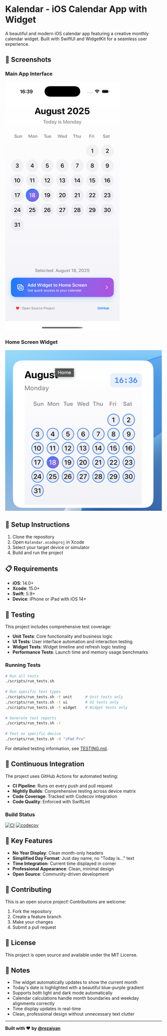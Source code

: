 # Kalendar - iOS Calendar App with Widget

A beautiful and modern iOS calendar app featuring a creative monthly calendar widget. Built with SwiftUI and WidgetKit for a seamless user experience.

## 📱 Screenshots

### Main App Interface
![Main App](screenshots/app.png)

### Home Screen Widget
![Widget](screenshots/widget.png)

## 🚀 Setup Instructions

1. Clone the repository
2. Open `Kalendar.xcodeproj` in Xcode
3. Select your target device or simulator
4. Build and run the project

## 📋 Requirements

- **iOS**: 14.0+
- **Xcode**: 15.0+
- **Swift**: 5.9+
- **Device**: iPhone or iPad with iOS 14+

## 🧪 Testing

This project includes comprehensive test coverage:

- **Unit Tests**: Core functionality and business logic
- **UI Tests**: User interface automation and interaction testing  
- **Widget Tests**: Widget timeline and refresh logic testing
- **Performance Tests**: Launch time and memory usage benchmarks

### Running Tests

```bash
# Run all tests
./scripts/run_tests.sh

# Run specific test types
./scripts/run_tests.sh -t unit      # Unit tests only
./scripts/run_tests.sh -t ui        # UI tests only  
./scripts/run_tests.sh -t widget    # Widget tests only

# Generate test reports
./scripts/run_tests.sh -r

# Test on specific device
./scripts/run_tests.sh -d "iPad Pro"
```

For detailed testing information, see [TESTING.md](TESTING.md).

## 🔄 Continuous Integration

The project uses GitHub Actions for automated testing:

- **CI Pipeline**: Runs on every push and pull request
- **Nightly Builds**: Comprehensive testing across device matrix
- **Code Coverage**: Tracked with Codecov integration
- **Code Quality**: Enforced with SwiftLint

### Build Status

[![CI](https://github.com/rezaiyan/kalendar/workflows/CI/badge.svg)](https://github.com/rezaiyan/kalendar/actions)
[![codecov](https://codecov.io/gh/rezaiyan/kalendar/branch/main/graph/badge.svg)](https://codecov.io/gh/rezaiyan/kalendar)

## 🌟 Key Features

- **No Year Display**: Clean month-only headers
- **Simplified Day Format**: Just day name, no "Today is..." text
- **Time Integration**: Current time displayed in corner
- **Professional Appearance**: Clean, minimal design
- **Open Source**: Community-driven development

## 🤝 Contributing

This is an open source project! Contributions are welcome:

1. Fork the repository
2. Create a feature branch
3. Make your changes
4. Submit a pull request

## 📄 License

This project is open source and available under the MIT License.

## 🎉 Notes

- The widget automatically updates to show the current month
- Today's date is highlighted with a beautiful blue-purple gradient
- Supports both light and dark mode automatically
- Calendar calculations handle month boundaries and weekday alignments correctly
- Time display updates in real-time
- Clean, professional design without unnecessary text clutter

---

**Built with ❤️ by [@rezaiyan](https://github.com/rezaiyan)** 
